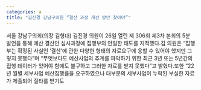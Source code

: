 ```yaml
---
categories: a
title: "김진경 강남구의원 “결산 과정 개선 방안 찾아야”"
---
```

서울 강남구의회(의장 김형대) 김진경 의원이 26일 열린 제 306회 제3차 본회의 5분 발언을 통해 예산 결산안 심사과정에 집행부의 안일한 태도를 지적했다.김 의원은 “집행부는 확정된 사실인 ‘결산’에 관한 다양한 형태의 자료요구에 응할 수 있어야 했지만 그렇지 못했다”며 “무엇보다도 예산사업의 추계를 파악하기 위한 최근 3년 또는 5년간의 집행 데이터가 있어야 함에도 불구하고 그러한 자료를 받지 못했다”고 밝혔다.또한 “22년 월별 세부사업 예산집행률을 요구하였으나 대부분의 세부사업이 누락된 부실한 자료가 제출되어 질타를 받기도